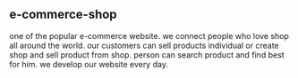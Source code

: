 ## e-commerce-shop

one of the popular e-commerce website. we connect people who love shop all around the world. our customers can sell products individual or create shop and sell product from shop. person can search product and find best for him.  we develop our website every day.  
